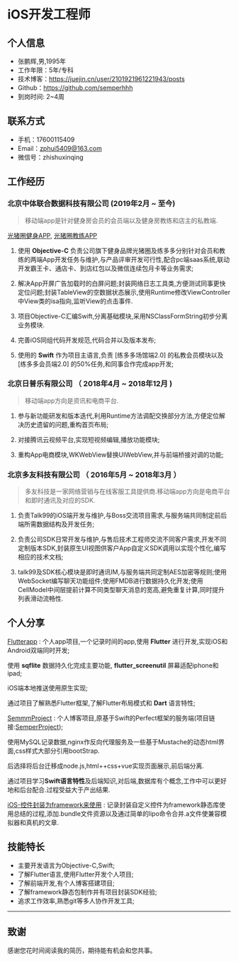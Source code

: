 # iOS开发工程师

## 个人信息

* 张鹏辉,男,1995年
* 工作年限：5年/专科
* 技术博客：https://juejin.cn/user/2101921961221943/posts
* Github：https://github.com/semperhhh
* 到岗时间: 2~4周

## 联系方式

- 手机：17600115409
- Email：zphui5409@163.com
- 微信号：zhishuxinqing

## 工作经历

### 北京中体联合数据科技有限公司 (2019年2月 ~ 至今)

> 移动端app是针对健身房会员的会员端以及健身房教练和店主的私教端. 

[光猪圈健身APP](https://apps.apple.com/cn/app/光猪圈健身/id1027673267), [光猪圈教练APP](https://apps.apple.com/cn/app/光猪圈教练/id1180466459)

1. 使用 **Objective-C** 负责公司旗下健身品牌光猪圈及练多多分别针对会员和教练的两端App开发任务与维护,与产品评审开发可行性,配合pc端saas系统,联动开发霸王卡、通店卡、到店红包以及微信连续包月卡等业务需求;

2. 解决App开屏广告加载时的白屏问题;封装网络日志工具类,方便测试同事更快定位问题;封装TableView的空数据状态展示,使用Runtime修改ViewController中View类的isa指向,监听View的点击事件.

3. 项目Objective-C汇编Swift,分离基础模块,采用NSClassFormString初步分离业务模块.

4. 完善iOS同组代码开发规范,代码合并以及版本发布;

5. 使用的 **Swift** 作为项目主语言,负责 [练多多场馆端2.0] 的私教会员模块以及 [练多多会员端2.0] 的50%任务,和同事合作完成app开发;


### 北京日普乐有限公司 （ 2018年4月 ~ 2018年12月 )

> 移动端app方向是资讯和电商平台.

1. 参与新功能研发和版本迭代,利用Runtime方法调配交换部分方法,方便定位解决历史遗留的问题,重构首页布局;

2. 对接腾讯云视频平台,实现短视频编辑,播放功能模块;

3. 重构App电商模块,WKWebView替换UIWebView,并与前端桥接对调的功能;

### 北京多友科技有限公司 （ 2016年5月 ~ 2018年3月 ）

> 多友科技是一家网络营销与在线客服工具提供商.移动端app方向是电商平台和即时通讯及对应的SDK.

1. 负责Talk99的iOS端开发与维护,与Boss交流项目需求,与服务端共同制定前后端所需数据结构及开发任务;

2. 负责公司SDK日常开发与维护,与售后技术工程师交流不同客户需求,开发不同定制版本SDK,封装原生UI视图供客户App自定义SDK调用以实现个性化,编写相应的技术文档;

3. talk99及SDK核心模块是即时通讯IM,与服务端共同定制AES加密等规则;使用WebSocket编写聊天功能组件;使用FMDB进行数据持久化开发;使用CellModel中间层提前计算不同类型聊天消息的宽高,避免重复计算,同时提升列表滑动流畅性.

## 个人分享

[Flutterapp]() :
个人app项目,一个记录时间的app,使用 **Flutter** 进行开发,实现iOS和Android双端同时开发;

使用 **sqflite** 数据持久化完成主要功能, **flutter_screenutil** 屏幕适配iphone和ipad;

iOS端本地推送使用原生实现;

通过项目了解熟悉Flutter框架,了解Flutter布局模式和 **Dart** 语言特性;

[SemmmProject](https://github.com/semperhhh/SemmmProject) :
个人博客项目,原基于Swift的Perfect框架的服务端(项目链接:[SemperProject](https://github.com/semperhhh/SemperProject));

使用MySQL记录数据,nginx作反向代理服务及一些基于Mustache的动态html界面,css样式大部分引用bootStrap.

后选择将后台迁移成node.js,html++css+vue实现页面展示,前后端分离.

通过项目学习**Swift语言特性**及后端知识,对后端,数据库有个概念,工作中可以更好地和后台配合.过程受益大于产出结果.

[iOS-控件封装为framework来使用](https://juejin.im/post/5c0a117be51d4538994af76b) :
记录封装自定义控件为framework静态库使用总结的过程,添加.bundle文件资源以及通过简单的lipo命令合并.a文件使兼容模拟器和真机的文章.

## 技能特长

* 主要开发语言为Objective-C,Swift;
* 了解Flutter语言,使用Flutter开发个人项目;
* 了解前端开发,有个人博客搭建项目;
* 了解framework静态包制作并有项目封装SDK经验;
* 追求工作效率,熟悉git等多人协作开发工具;

- - -

## 致谢

感谢您花时间阅读我的简历，期待能有机会和您共事。
      
      
